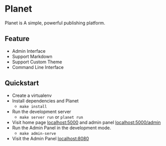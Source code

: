 # Planet

Planet is A simple, powerful publishing platform.

## Feature

* Admin Interface
* Support Markdown
* Support Custom Theme
* Command Line Interface

## Quickstart

* Create a virtualenv
* Install dependencies and Planet
    * `make install`
* Run the development server
    * `make server run` or `planet run`
* Visit home page [localhost:5000](http://localhost:5000) and admin panel [localhost:5000/admin](http://localhost:5000/admin)
* Run the Admin Panel in the development mode.
    * `make admin-serve`
* Visit the Admin Panel [localhost:8080](http://localhost:8080)